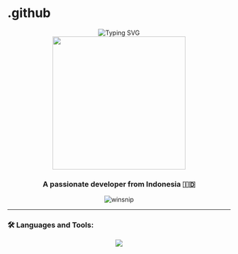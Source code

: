 # .github
<div align="center">
  <img src="https://readme-typing-svg.herokuapp.com?font=Fira+Code&weight=600&size=30&pause=1000&color=F7A11B&center=true&vCenter=true&random=false&width=435&lines=Hi+%F0%9F%91%8B%2C+I'm+Winsnip;Welcome+to+my+Profile!" alt="Typing SVG" />
</div>

<div align="center">
  <img src="https://media.giphy.com/media/qgQUggAC3Pfv687qPC/giphy.gif" width="300"/>
</div>

<h3 align="center">A passionate developer from Indonesia 🇮🇩</h3>

<p align="center">
  <img src="https://komarev.com/ghpvc/?username=winsnip&label=Profile%20views&color=0e75b6&style=flat" alt="winsnip" />
</p>

---

### 🛠️ Languages and Tools:
<p align="center">
  <img src="https://skillicons.dev/icons?i=go,python,js,typescript,react,nodejs,express,mongodb,mysql,docker,git,vscode" />
</p>
